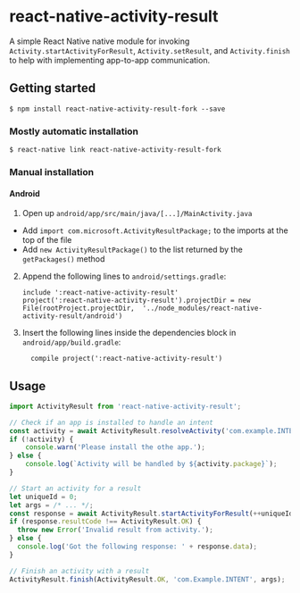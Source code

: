 # react-native-activity-result

A simple React Native native module for invoking `Activity.startActivityForResult`, `Activity.setResult`, and `Activity.finish` to help with implementing app-to-app communication.

## Getting started

`$ npm install react-native-activity-result-fork --save`

### Mostly automatic installation

`$ react-native link react-native-activity-result-fork`

### Manual installation

#### Android

1. Open up `android/app/src/main/java/[...]/MainActivity.java`
  - Add `import com.microsoft.ActivityResultPackage;` to the imports at the top of the file
  - Add `new ActivityResultPackage()` to the list returned by the `getPackages()` method
2. Append the following lines to `android/settings.gradle`:
  	```
  	include ':react-native-activity-result'
  	project(':react-native-activity-result').projectDir = new File(rootProject.projectDir, 	'../node_modules/react-native-activity-result/android')
  	```
3. Insert the following lines inside the dependencies block in `android/app/build.gradle`:
  	```
      compile project(':react-native-activity-result')
  	```

## Usage
```javascript
import ActivityResult from 'react-native-activity-result';

// Check if an app is installed to handle an intent
const activity = await ActivityResult.resolveActivity('com.example.INTENT');
if (!activity) {
	console.warn('Please install the othe app.');
} else {
	console.log(`Activity will be handled by ${activity.package}`);
}

// Start an activity for a result
let uniqueId = 0;
let args = /* ... */;
const response = await ActivityResult.startActivityForResult(++uniqueId, 'com.example.INTENT', args);
if (response.resultCode !== ActivityResult.OK) {
  throw new Error('Invalid result from activity.');
} else {
  console.log('Got the following response: ' + response.data);
}

// Finish an activity with a result
ActivityResult.finish(ActivityResult.OK, 'com.Example.INTENT', args);
```
